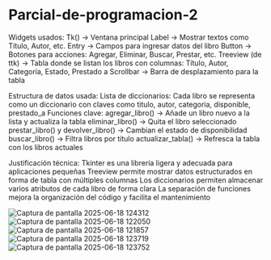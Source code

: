 # Parcial-de-programacion-2
Widgets usados:
Tk() → Ventana principal
Label → Mostrar textos como Título, Autor, etc.
Entry → Campos para ingresar datos del libro
Button → Botones para acciones: Agregar, Eliminar, Buscar, Prestar, etc.
Treeview (de ttk) → Tabla donde se listan los libros con columnas: Título, Autor, Categoría, Estado, Prestado a
Scrollbar → Barra de desplazamiento para la tabla

Estructura de datos usada:
Lista de diccionarios: Cada libro se representa como un diccionario con claves como titulo, autor, categoria, disponible, prestado_a
Funciones clave:
agregar_libro() → Añade un libro nuevo a la lista y actualiza la tabla
eliminar_libro() → Quita el libro seleccionado
prestar_libro() y devolver_libro() → Cambian el estado de disponibilidad
buscar_libro() → Filtra libros por título
actualizar_tabla() → Refresca la tabla con los libros actuales

Justificación técnica:
Tkinter es una librería ligera y adecuada para aplicaciones pequeñas
Treeview permite mostrar datos estructurados en forma de tabla con múltiples columnas
Los diccionarios permiten almacenar varios atributos de cada libro de forma clara
La separación de funciones mejora la organización del código y facilita el mantenimiento

![Captura de pantalla 2025-06-18 124312](https://github.com/user-attachments/assets/2ebd9bef-93a0-4888-bdbe-9618991e4bac)
![Captura de pantalla 2025-06-18 122050](https://github.com/user-attachments/assets/f28f4433-e9ed-436d-b261-c21f904b54c1)
![Captura de pantalla 2025-06-18 121857](https://github.com/user-attachments/assets/8051c948-1420-4dc9-851b-6a31fa3b6dce)
![Captura de pantalla 2025-06-18 123719](https://github.com/user-attachments/assets/63b976a9-0e39-4290-9567-e636edc1b677)
![Captura de pantalla 2025-06-18 123752](https://github.com/user-attachments/assets/0f0b64ab-2f6d-4023-867b-50dbee3ced27)
